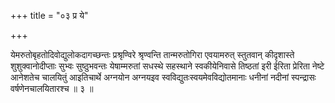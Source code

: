 +++
title = "०३ प्र ये"

+++

येमरुतोबृहतोदिवोद्युलोकदागच्छन्तः प्रश्रृण्विरे श्रृण्वन्ति तान्मरुतोगिरा एवयामरुत् स्तुतवान् कीदृशास्ते शुशुक्वानोदीप्ताः सुभ्वः सुष्ठुभवन्तः येषाम्मरुतां सधस्थे सहस्थाने स्वकीयेनिवासे तिष्ठतां इरी ईरिता प्रेरिता नेष्टे आनेशतेच चालयितुं आइतिचार्थे अग्नयोन अग्नयइव स्वविद्युतःस्वयमेवविद्योतमानाः धनीनां नदीनां स्पन्द्रासः वर्षणेनचालयितारश्च ॥ ३ ॥